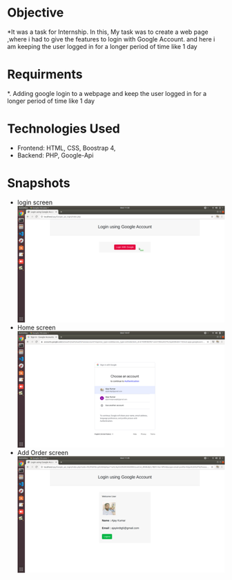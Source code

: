 # Objective
*It was a task for Internship. In this, My task was to create a web page ,where i had to give the features to login with Google Account. and here i am  keeping the user logged in for a longer period of time like 1 day  

# Requirments
*. Adding google login to a webpage and keep the user logged in for a longer period of time like 1 day 

# Technologies Used
* Frontend: HTML, CSS, Boostrap 4,
* Backend: PHP, Google-Api

# Snapshots
* login screen
![HOME SCREEN](snapshots/home.png)
* Home screen
![LOGIN SCREEN](snapshots/login.png)
* Add Order screen
![YOUR DASHBOARD SCREEN](snapshots/welcome.png)